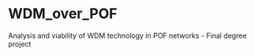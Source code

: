 WDM_over_POF
============

Analysis and viability of WDM technology in POF networks - Final degree project
